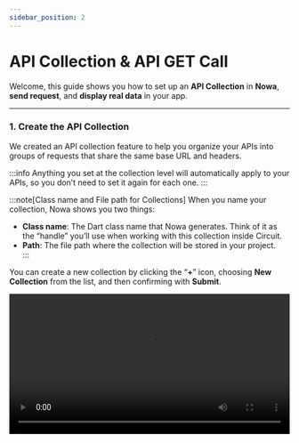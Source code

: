 ```yaml
---
sidebar_position: 2
---
```


# API Collection & API GET Call

Welcome, this guide shows you how to set up an **API Collection** in **Nowa**, **send request**, and **display real data** in your app.

---

### 1. Create the API Collection  

We created an API collection feature to help you organize your APIs into groups of requests that share the same base URL and headers.

:::info
Anything you set at the collection level will automatically apply to your APIs, so you don’t need to set it again for each one.
:::

:::note[Class name and File path for Collections]
When you name your collection, Nowa shows you two things:  

- **Class name**: The Dart class name that Nowa generates. Think of it as the “handle” you’ll use when working with this collection inside Circuit.  
- **Path**: The file path where the collection will be stored in your project.  
:::

You can create a new collection by clicking the “**+**” icon, choosing **New Collection** from the list, and then confirming with **Submit**.

<video src="/videos/api2/collection/create.webm" controls width="100%" />

---

### 2️. Set the Base URL  
If you add a Base URL for your API requests, you avoid typing mistakes by reusing the same URL across the collection.

```http
https://api.thecatapi.com/
```

You click on the **Settings** icon, and then simply type your **Base URL**.

<video src="/videos/api2/collection/url.webm" controls width="100%" />

---

### 3️. Add the API Key  
If you go to the **Authorization** section, pop in your **API key**, and set it at the **collection level** so the server knows it’s you and you avoid mix-ups.  

You simply put your **Authorization** key into.

<video src="/videos/api2/collection/auth.webm" controls width="100%" />

---

### 4️. Configure the Headers  
If you tell the **API** to return **JSON**, it will give the data in a **structured format** that’s **easy to read** and **use in your app**.

```http
Accept: application/json
```

Click **Add Header**, then type `Accept` as the **Key** and `application/json` as the **Value**.

<video src="/videos/api2/collection/header.webm" controls width="100%" />

---


## 5. Creating the API Call  
You can create a new **API call** inside your collection. This is how you’ll fetch data.  

:::note  
You don’t need the entire URL—just the specific endpoint. The base URL is already set in the collection.  
:::

### Here’s how:

    1. Click the **Plus** icon. 
    2. Select **New request**.
    3. Give it a name.
    4. Click on **Create**.
    5. Set the **URL**.
    6. Click on **Test** – This step is required before moving to the next step.

<video src="/videos/api2/request/1.webm" controls width="100%" />

---

## 6. Adding the Authorization Key  

:::warning
You don’t need to set the **Authorization key** if it’s already defined at the **collection level**, since **Nowa** recognizes it.
:::

If you want to set a different **Authorization key**, simply copy and paste the auth token value into the field.

<video src="/videos/api2/request/2.webm" controls width="100%" />

---

## 7. Testing and Generating the Data Model  

You can test the API and generate a data model from its output to use in your app.

#### How can you do it:

    1. Click **Run Test**.  
    2. Then click **Generate Model**. You will see the server’s JSON output.  
    3: Click **Next**. You can modify what you want from the JSON.
    4. Finally, click **Save**. At this step, you can also change the generated model’s name or choose where to save it

<video src="/videos/api2/request/3.webm" controls width="100%" />

---

## 8. Binding the Data Model to the UI  

Finally, you can bind the data model to a UI element, like an image.

#### Here’s how:

    1. Close the **API Request** window.  
    2. Click on the **Widgets** icon.  
    3. Add an **Image Widget**.  
    4. In the widget properties, wrap it with the **Data Builder**.  
    5. In the **Data Builder** source, select **API Request**.  
    6. From the list, choose **CatPhoto API**.  
    7. In the Image URL widget property:  
    7.1 Open the **Locals** menu.  
    7.2 Select **Data** (this refers to the Data Builder API response).  
     7.3 Choose **Get Data**.  
     7.4 Then select **URL**.  

<video src="/videos/api2/request/4.webm" controls width="100%" />

---

## 9. Trying Out
In this step, you can try it out.

1. Click on **Play** button.  
2. Click on **Refresh** button to see a new image each time.  


<video src="/videos/api2/request/5.webm" controls width="100%" />

---